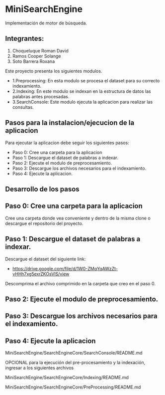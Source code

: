 # MiniSearchEngine
Implementación de motor de búsqueda.

Integrantes:
------------

1. Choqueluque Roman David
2. Ramos Cooper Solange
3. Soto Barrera Roxana

Este proyecto presenta los siguientes modulos.

- 1.Preprocessing: En esta modulo se procesa el dataset para su correcto indexamiento.
- 2.Indexing: En este modulo se indexan en la estructura de datos las palabras antes procesadas.
- 3.SearchConsole: Este modulo ejecuta la aplicacion para realizar las consultas.

Pasos para la instalacion/ejecucion de la aplicacion
----------------------------------------------------
Para ejecutar la aplicacion debe seguir los siguientes pasos:
- Paso 0: Cree una carpeta para la aplicacion
- Paso 1: Descargue el dataset de palabras a indexar.
- Paso 2: Ejecute el modulo de preprocesamiento.
- Paso 3: Descargue los archivos necesarios para el indexamiento.
- Paso 4: Ejecute la aplicacion.

Desarrollo de los pasos
-----------------------
## Paso 0: Cree una carpeta para la aplicacion
Cree una carpeta donde vea conveniente y dentro de la misma clone o descargue el repositorio del proyecto.

## Paso 1: Descargue el dataset de palabras a indexar.

Descargue el dataset del siguiente link:

- https://drive.google.com/file/d/1W0-ZMqYqAWzZt-vHHh7xg5exrZKOsVlS/view

Descomprima el archivo comprimido en la carpeta que creo en el paso 0.

## Paso 2: Ejecute el modulo de preprocesamiento.

## Paso 3: Descargue los archivos necesarios para el indexamiento.

## Paso 4: Ejecute la aplicacion

MiniSearchEngine/SearchEngineCore/SearchConsole/README.md




OPCIONAL para la ejecución del pre-procesamiento y la indexación, ingresar a los siguientes archivos

MiniSearchEngine/SearchEngineCore/Indexing/README.md

MiniSearchEngine/SearchEngineCore/PreProcessing/README.md

